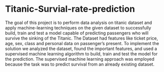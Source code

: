 # Titanic-Survial-rate-prediction
The goal of this project is to perform data analysis on titanic dataset and apply machine-learning techniques on the given dataset to successfully build, train and test a model capable of predicting passengers who will survive the sinking of the Titanic. The Dataset had features like ticket price, age, sex, class and personal data on passenger’s present.
To implement the solution we analyzed the dataset, found the important features, and used a supervised machine learning algorithm to build, train and test the model for the prediction. The supervised machine learning approach was employed because the task was to predict survival from an already existing dataset.
